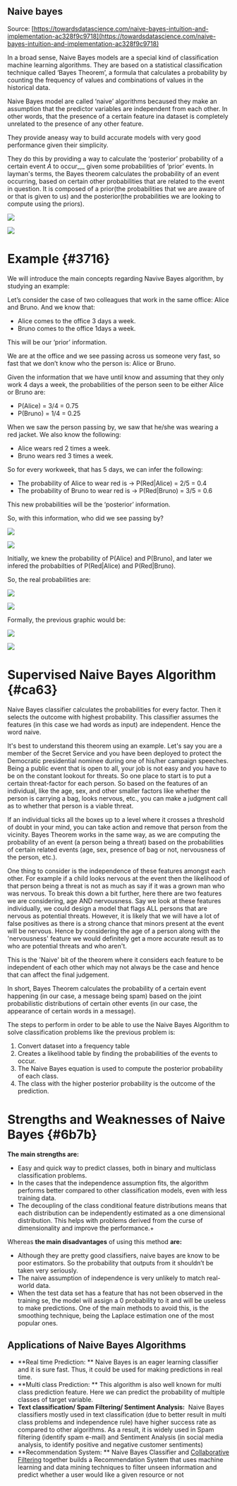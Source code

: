 ## Naive bayes

Source: [https://towardsdatascience.com/naive-bayes-intuition-and-implementation-ac328f9c9718](https://towardsdatascience.com/naive-bayes-intuition-and-implementation-ac328f9c9718)

In a broad sense, Naive Bayes models are a special kind of classification machine learning algorithms. They are based on a statistical classification technique called ‘Bayes Theorem’, a formula that calculates a probability by counting the frequency of values and combinations of values in the historical data.

Naive Bayes model are called ‘naive’ algorithms becaused they make an assumption that the predictor variables are independent from each other. In other words, that the presence of a certain feature ina dataset is completely unrelated to the presence of any other feature.

They provide aneasy way to build accurate models with very good performance given their simplicity.

They do this by providing a way to calculate the ‘posterior’ probability of a certain event _A_ to occur_,_ given some probabilities of ‘prior’ events. In layman's terms, the Bayes theorem calculates the probability of an event occurring, based on certain other probabilities that are related to the event in question. It is composed of a prior\(the probabilities that we are aware of or that is given to us\) and the posterior\(the probabilities we are looking to compute using the priors\).

![](https://miro.medium.com/max/60/1*Lt8E08oxEnnRegLbNBzNAg.png?q=20)

![](https://miro.medium.com/max/700/1*Lt8E08oxEnnRegLbNBzNAg.png)

# Example {#3716}

We will introduce the main concepts regarding Navive Bayes algorithm, by studying an example:

Let’s consider the case of two colleagues that work in the same office: Alice and Bruno. And we know that:

* Alice comes to the office 3 days a week.
* Bruno comes to the office 1days a week.

This will be our ‘prior’ information.

We are at the office and we see passing across us someone very fast, so fast that we don’t know who the person is: Alice or Bruno.

Given the information that we have until know and assuming that they only work 4 days a week, the probabilities of the person seen to be either Alice or Bruno are:

* P\(Alice\) = 3/4 = 0.75
* P\(Bruno\) = 1/4 = 0.25

When we saw the person passing by, we saw that he/she was wearing a red jacket. We also know the following:

* Alice wears red 2 times a week.
* Bruno wears red 3 times a week.

So for every workweek, that has 5 days, we can infer the following:

* The probability of Alice to wear red is → P\(Red\|Alice\) = 2/5 = 0.4
* The probability of Bruno to wear red is → P\(Red\|Bruno\) = 3/5 = 0.6

This new probabilities will be the ‘posterior’ information.

So, with this information, who did we see passing by?

![](https://miro.medium.com/max/60/1*ww34WC9G-rVlOvZZ2-YCoQ.png?q=20)

![](https://miro.medium.com/max/700/1*ww34WC9G-rVlOvZZ2-YCoQ.png)

Initially, we knew the probability of P\(Alice\) and P\(Bruno\), and later we infered the probabilties of P\(Red\|Alice\) and P\(Red\|Bruno\).

So, the real probabilities are:

![](https://miro.medium.com/max/60/1*KJmnV8T6e2kgH73VKkIPVA.png?q=20)

![](https://miro.medium.com/max/700/1*KJmnV8T6e2kgH73VKkIPVA.png)

Formally, the previous graphic would be:

![](https://miro.medium.com/max/60/1*9psJorlpFuAuj3lMKEQUFA.png?q=20)

![](https://miro.medium.com/max/700/1*9psJorlpFuAuj3lMKEQUFA.png)

# Supervised Naive Bayes Algorithm {#ca63}

Naive Bayes classifier calculates the probabilities for every factor. Then it selects the outcome with highest probability. This classifier assumes the features \(in this case we had words as input\) are independent. Hence the word naive.

It's best to understand this theorem using an example. Let's say you are a member of the Secret Service and you have been deployed to protect the Democratic presidential nominee during one of his/her campaign speeches. Being a public event that is open to all, your job is not easy and you have to be on the constant lookout for threats. So one place to start is to put a certain threat-factor for each person. So based on the features of an individual, like the age, sex, and other smaller factors like whether the person is carrying a bag, looks nervous, etc., you can make a judgment call as to whether that person is a viable threat.

If an individual ticks all the boxes up to a level where it crosses a threshold of doubt in your mind, you can take action and remove that person from the vicinity. Bayes Theorem works in the same way, as we are computing the probability of an event \(a person being a threat\) based on the probabilities of certain related events \(age, sex, presence of bag or not, nervousness of the person, etc.\).

One thing to consider is the independence of these features amongst each other. For example if a child looks nervous at the event then the likelihood of that person being a threat is not as much as say if it was a grown man who was nervous. To break this down a bit further, here there are two features we are considering, age AND nervousness. Say we look at these features individually, we could design a model that flags ALL persons that are nervous as potential threats. However, it is likely that we will have a lot of false positives as there is a strong chance that minors present at the event will be nervous. Hence by considering the age of a person along with the 'nervousness' feature we would definitely get a more accurate result as to who are potential threats and who aren't.

This is the 'Naive' bit of the theorem where it considers each feature to be independent of each other which may not always be the case and hence that can affect the final judgement.

In short, Bayes Theorem calculates the probability of a certain event happening \(in our case, a message being spam\) based on the joint probabilistic distributions of certain other events \(in our case, the appearance of certain words in a message\). 

The steps to perform in order to be able to use the Naive Bayes Algorithm to solve classification problems like the previous problem is:

1. Convert dataset into a frequency table
2. Creates a likelihood table by finding the probabilities of the events to occur.
3. The Naive Bayes equation is used to compute the posterior probability of each class.
4. The class with the higher posterior probability is the outcome of the prediction.

# Strengths and Weaknesses of Naive Bayes {#6b7b}

**The main strengths are:**

* Easy and quick way to predict classes, both in binary and multiclass classification problems.
* In the cases that the independence assumption fits, the algorithm performs better compared to other classification models, even with less training data.
* The decoupling of the class conditional feature distributions means that each distribution can be independently estimated as a one dimensional distribution. This helps with problems derived from the curse of dimensionality and improve the performance.+

Whereas **the main disadvantages** of using this method **are:**

* Although they are pretty good classifiers, naive bayes are know to be poor estimators. So the probability that outputs from it shouldn’t be taken very seriously.
* The naive assumption of independence is very unlikely to match real-world data.
* When the test data set has a feature that has not been observed in the training se, the model will assign a 0 probability to it and will be useless to make predictions. One of the main methods to avoid this, is the smoothing technique, being the Laplace estimation one of the most popular ones.

## Applications of Naive Bayes Algorithms

* **Real time Prediction: **
  Naive Bayes is an eager learning classifier and it is sure fast. Thus, it could be used for making predictions in real time.
* **Multi class Prediction: **
  This algorithm is also well known for multi class prediction feature. Here we can predict the probability of multiple classes of target variable.
* **Text classification/ Spam Filtering/ Sentiment Analysis:**
   Naive Bayes classifiers mostly used in text classification \(due to better result in multi class problems and independence rule\) have higher success rate as compared to other algorithms. As a result, it is widely used in Spam filtering \(identify spam e-mail\) and Sentiment Analysis \(in social media analysis, to identify positive and negative customer sentiments\)
* **Recommendation System: **
  Naive Bayes Classifier and
  [Collaborative Filtering](https://en.wikipedia.org/wiki/Collaborative_filtering)
  together builds a Recommendation System that uses machine learning and data mining techniques to filter unseen information and predict whether a user would like a given resource or not



